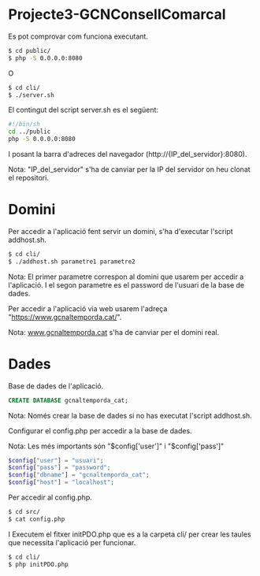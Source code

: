 # Projecte3-GCNConsellComarcal

Es pot comprovar com funciona executant.

```sh
$ cd public/
$ php -S 0.0.0.0:8080
```

O

```sh
$ cd cli/
$ ./server.sh
```

El contingut del script server.sh es el següent:

```sh
#!/bin/sh
cd ../public
php -S 0.0.0.0:8080
```

I posant la barra d'adreces del navegador (http://{IP_del_servidor}:8080).

Nota: "IP_del_servidor" s'ha de canviar per la IP del servidor on heu clonat el repositori.

# Domini

Per accedir a l'aplicació fent servir un domini, s'ha d'executar l'script addhost.sh.

```sh
$ cd cli/
$ ./addhost.sh parametre1 parametre2
```

Nota: El primer parametre correspon al domini que usarem per accedir a l'aplicació. I el segon parametre es el password de l'usuari de la base de dades.

Per accedir a l'aplicació via web usarem l'adreça "https://www.gcnaltemporda.cat/".

Nota: www.gcnaltemporda.cat s'ha de canviar per el domini real.

# Dades

Base de dades de l'aplicació.

```sql
CREATE DATABASE gcnaltemporda_cat;
```

Nota: Només crear la base de dades si no has executat l'script addhost.sh.

Configurar el config.php per accedir a la base de dades.

Nota: Les més importants són "$config['user']" i "$config['pass']"

```php
$config["user"] = "usuari";
$config["pass"] = "password";
$config["dbname"] = "gcnaltemporda_cat";
$config["host"] = "localhost";
```

Per accedir al config.php.

```sh
$ cd src/
$ cat config.php
```

I Executem el fitxer initPDO.php que es a la carpeta cli/ per crear les taules que necessita l'aplicació per funcionar.

```sh
$ cd cli/
$ php initPDO.php
```
